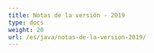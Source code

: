 ```yaml
---
title: Notas de la versión - 2019
type: docs
weight: 20
url: /es/java/notas-de-la-version-2019/
---
```


